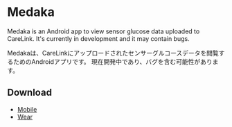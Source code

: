 # Medaka

Medaka is an Android app to view sensor glucose data uploaded to CareLink.
It's currently in development and it may contain bugs.

Medakaは、CareLinkにアップロードされたセンサーグルコースデータを閲覧するためのAndroidアプリです。
現在開発中であり、バグを含む可能性があります。

## Download

- [Mobile](https://files.medaka.odiak.net/mobile-debug.apk)
- [Wear](https://files.medaka.odiak.net/wear-debug.apk)
